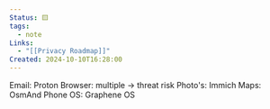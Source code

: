```yaml
---
Status: 🟨
tags:
  - note
Links:
  - "[[Privacy Roadmap]]"
Created: 2024-10-10T16:28:00
---
```

Email: Proton
Browser: multiple -> threat risk
Photo's: Immich
Maps: OsmAnd
Phone OS: Graphene OS
